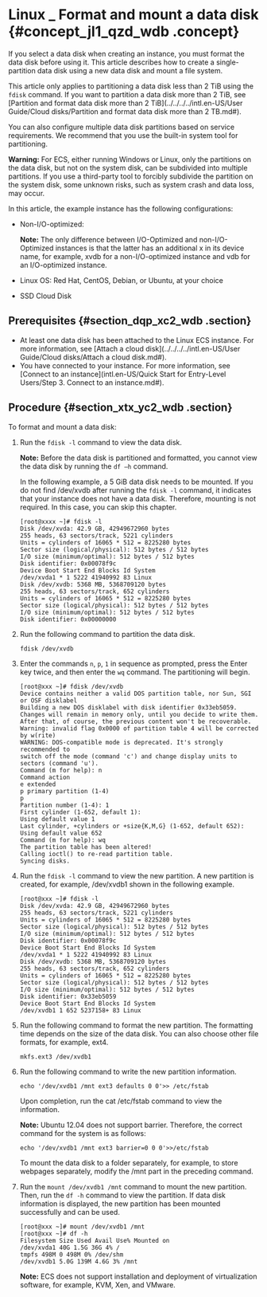 # Linux \_ Format and mount a data disk {#concept_jl1_qzd_wdb .concept}

If you select a data disk when creating an instance, you must format the data disk before using it. This article describes how to create a single-partition data disk using a new data disk and mount a file system.

This article only applies to partitioning a data disk less than 2 TiB using the `fdisk` command. If you want to partition a data disk more than 2 TiB, see [Partition and format data disk more than 2 TiB](../../../../intl.en-US/User Guide/Cloud disks/Partition and format data disk more than 2 TB.md#).

You can also configure multiple data disk partitions based on service requirements. We recommend that you use the built-in system tool for partitioning.

**Warning:** For ECS, either running Windows or Linux, only the partitions on the data disk, but not on the system disk, can be subdivided into multiple partitions. If you use a third-party tool to forcibly subdivide the partition on the system disk, some unknown risks, such as system crash and data loss, may occur.

In this article, the example instance has the following configurations:

-   Non-I/O-optimized:

    **Note:** The only difference between I/O-Optimized and non-I/O-Optimized instances is that the latter has an additional x in its device name, for example, xvdb for a non-I/O-optimized instance and vdb for an I/O-optimized instance.

-   Linux OS: Red Hat, CentOS, Debian, or Ubuntu, at your choice
-   SSD Cloud Disk

## Prerequisites {#section_dqp_xc2_wdb .section}

-   At least one data disk has been attached to the Linux ECS instance. For more information, see [Attach a cloud disk](../../../../intl.en-US/User Guide/Cloud disks/Attach a cloud disk.md#).
-   You have connected to your instance. For more information, see [Connect to an instance](intl.en-US/Quick Start for Entry-Level Users/Step 3. Connect to an instance.md#).

## Procedure {#section_xtx_yc2_wdb .section}

To format and mount a data disk:

1.  Run the `fdisk -l` command to view the data disk.

    **Note:** Before the data disk is partitioned and formatted, you cannot view the data disk by running the `df –h` command.

    In the following example, a 5 GiB data disk needs to be mounted. If you do not find /dev/xvdb after running the `fdisk -l` command, it indicates that your instance does not have a data disk. Therefore, mounting is not required. In this case, you can skip this chapter.

    ```
    [root@xxxx ~]# fdisk -l
    Disk /dev/xvda: 42.9 GB, 42949672960 bytes
    255 heads, 63 sectors/track, 5221 cylinders
    Units = cylinders of 16065 * 512 = 8225280 bytes
    Sector size (logical/physical): 512 bytes / 512 bytes
    I/O size (minimum/optimal): 512 bytes / 512 bytes
    Disk identifier: 0x00078f9c
    Device Boot Start End Blocks Id System
    /dev/xvda1 * 1 5222 41940992 83 Linux
    Disk /dev/xvdb: 5368 MB, 5368709120 bytes
    255 heads, 63 sectors/track, 652 cylinders
    Units = cylinders of 16065 * 512 = 8225280 bytes
    Sector size (logical/physical): 512 bytes / 512 bytes
    I/O size (minimum/optimal): 512 bytes / 512 bytes
    Disk identifier: 0x00000000
    ```

2.  Run the following command to partition the data disk.

    ```
    fdisk /dev/xvdb
    ```

3.  Enter the commands `n`, `p`, `1` in sequence as prompted, press the Enter key twice, and then enter the `wq` command. The partitioning will begin.

    ```
    [root@xxx ~]# fdisk /dev/xvdb
    Device contains neither a valid DOS partition table, nor Sun, SGI or OSF disklabel
    Building a new DOS disklabel with disk identifier 0x33eb5059.
    Changes will remain in memory only, until you decide to write them.
    After that, of course, the previous content won't be recoverable.
    Warning: invalid flag 0x0000 of partition table 4 will be corrected by w(rite)
    WARNING: DOS-compatible mode is deprecated. It's strongly recommended to
    switch off the mode (command 'c') and change display units to
    sectors (command 'u').
    Command (m for help): n
    Command action
    e extended
    p primary partition (1-4)
    p
    Partition number (1-4): 1
    First cylinder (1-652, default 1): 
    Using default value 1
    Last cylinder, +cylinders or +size{K,M,G} (1-652, default 652):
    Using default value 652
    Command (m for help): wq
    The partition table has been altered!
    Calling ioctl() to re-read partition table.
    Syncing disks.
    ```

4.  Run the `fdisk -l` command to view the new partition. A new partition is created, for example, /dev/xvdb1 shown in the following example.

    ```
    [root@xxx ~]# fdisk -l
    Disk /dev/xvda: 42.9 GB, 42949672960 bytes
    255 heads, 63 sectors/track, 5221 cylinders
    Units = cylinders of 16065 * 512 = 8225280 bytes
    Sector size (logical/physical): 512 bytes / 512 bytes
    I/O size (minimum/optimal): 512 bytes / 512 bytes
    Disk identifier: 0x00078f9c
    Device Boot Start End Blocks Id System
    /dev/xvda1 * 1 5222 41940992 83 Linux
    Disk /dev/xvdb: 5368 MB, 5368709120 bytes
    255 heads, 63 sectors/track, 652 cylinders
    Units = cylinders of 16065 * 512 = 8225280 bytes
    Sector size (logical/physical): 512 bytes / 512 bytes
    I/O size (minimum/optimal): 512 bytes / 512 bytes
    Disk identifier: 0x33eb5059
    Device Boot Start End Blocks Id System
    /dev/xvdb1 1 652 5237158+ 83 Linux
    ```

5.  Run the following command to format the new partition. The formatting time depends on the size of the data disk. You can also choose other file formats, for example, ext4.

    ```
    mkfs.ext3 /dev/xvdb1
    ```

6.  Run the following command to write the new partition information.

    ```
    echo '/dev/xvdb1 /mnt ext3 defaults 0 0'>> /etc/fstab
    ```

    Upon completion, run the cat /etc/fstab command to view the information.

    **Note:** Ubuntu 12.04 does not support barrier. Therefore, the correct command for the system is as follows:

    ```
    echo '/dev/xvdb1 /mnt ext3 barrier=0 0 0'>>/etc/fstab
    ```

    To mount the data disk to a folder separately, for example, to store webpages separately, modify the /mnt part in the preceding command.

7.  Run the `mount /dev/xvdb1 /mnt` command to mount the new partition. Then, run the `df -h` command to view the partition. If data disk information is displayed, the new partition has been mounted successfully and can be used.

    ```
    [root@xxx ~]# mount /dev/xvdb1 /mnt
    [root@xxx ~]# df -h
    Filesystem Size Used Avail Use% Mounted on
    /dev/xvda1 40G 1.5G 36G 4% /
    tmpfs 498M 0 498M 0% /dev/shm
    /dev/xvdb1 5.0G 139M 4.6G 3% /mnt
    ```

    **Note:** ECS does not support installation and deployment of virtualization software, for example, KVM, Xen, and VMware.


